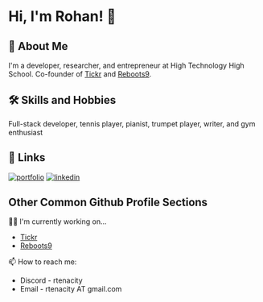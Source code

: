 
# Hi, I'm Rohan! 👋


## 🚀 About Me
I'm a developer, researcher, and entrepreneur at High Technology High School. Co-founder of [Tickr](https://github.com/tickr-app) and [Reboots9](https://github.com/reboots9-org). 


## 🛠 Skills and Hobbies
Full-stack developer, tennis player, pianist, trumpet player, writer, and gym enthusiast


## 🔗 Links
[![portfolio](https://img.shields.io/badge/my_website-000?style=for-the-badge&logo=red&logoColor=white)](https://rohanarni.com/)
[![linkedin](https://img.shields.io/badge/linkedin-0A66C2?style=for-the-badge&logo=linkedin&logoColor=white)](https://www.linkedin.com/in/rohan-arni/)


## Other Common Github Profile Sections
👩‍💻 I'm currently working on... 

- [Tickr](https://github.com/tickr-app)
- [Reboots9](https://github.com/reboots9-org)

📫 How to reach me:

- Discord - rtenacity
- Email - rtenacity AT gmail.com

